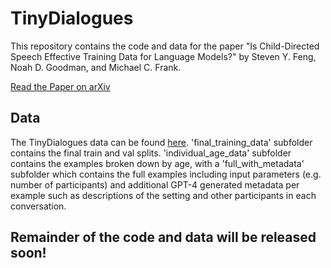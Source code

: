 # TinyDialogues
This repository contains the code and data for the paper "Is Child-Directed Speech Effective Training Data for Language Models?" by Steven Y. Feng, Noah D. Goodman, and Michael C. Frank.

[Read the Paper on arXiv](https://www.arxiv.org/abs/2408.03617)

## Data

The TinyDialogues data can be found [here]([https://www.arxiv.org/abs/2408.03617](https://drive.google.com/drive/folders/11BwpCktJLHLP_h5xca21jh-OjHApA_tb?usp=sharing)). 'final_training_data' subfolder contains the final train and val splits. 'individual_age_data' subfolder contains the examples broken down by age, with a 'full_with_metadata' subfolder which contains the full examples including input parameters (e.g. number of participants) and additional GPT-4 generated metadata per example such as descriptions of the setting and other participants in each conversation.

## Remainder of the code and data will be released soon!
